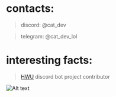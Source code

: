 # contacts:

> discord: @cat_dev

> telegram: @cat_dev_lol

# interesting facts: 

> [HWU](https://highways2b2t.net) discord bot project contributor 


![Alt text](https://tenor.com/view/a176is-so-cool-gif-26574450)
